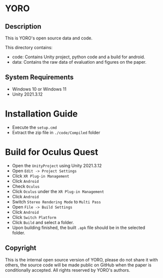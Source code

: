 # YORO
## Description
This is YORO's open source data and code.

This directory contains:
- code: Contains Unity project, python code and a build for android.
- data: Contains the raw data of evaluation and figures on the paper.

## System Requirements
- Windows 10 or Windows 11
- Unity 2021.3.12

# Installation Guide
- Execute the `setup.cmd`
- Extract the zip file in `./code/Compiled` folder

# Build for Oculus Quest
- Open the `UnityProject` using Unity 2021.3.12
- Open `Edit -> Project Settings`
- Click `XR Plug-in Management`
- Click `Android`
- Check `Oculus`
- Click `Oculus` under the `XR Plug-in Management`
- Click `Android`
- Switch `Stereo Rendering Mode` to `Multi Pass`
- Open `File -> Build Settings`
- Click `Android`
- Click `Switch Platform`
- Click `Build` and select a folder.
- Upon building finished, the built `.apk` file should be in the selected folder.

## Copyright
This is the internal open source version of YORO, 
please do not share it with others, 
the source code will be made public on GitHub when the paper is conditionally accepted.
All rights reserved by YORO's authors.

